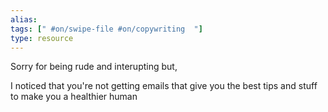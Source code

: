 ```yaml
---
alias: 
tags: [" #on/swipe-file #on/copywriting  "]
type: resource
---
```


Sorry for being rude and interupting but,

I noticed that you're not getting emails that give you the best tips and stuff to make you a healthier human


